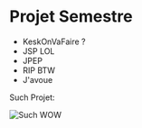 # Projet Semestre

- KeskOnVaFaire ?
- JSP LOL
- JPEP
- RIP BTW
- J'avoue

Such Projet:

![Such WOW](https://upload.wikimedia.org/wikipedia/commons/d/df/Doge_homemade_meme.jpg)
